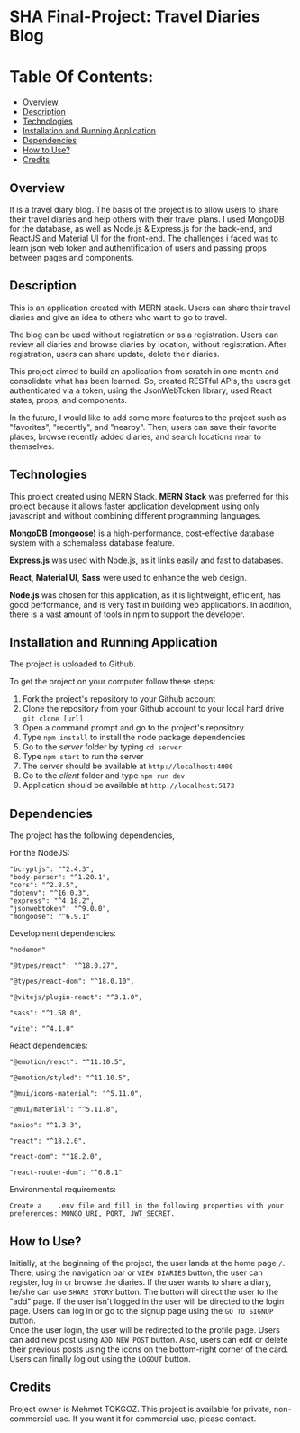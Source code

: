 # SHA Final-Project: Travel Diaries Blog

# Table Of Contents:  
  - [Overview](#overview)
  - [Description](#description)
  - [Technologies](#technologies)
  - [Installation and Running Application](#installation-and-running-application)
  - [Dependencies](#dependencies)
  - [How to Use?](#how-to-use)
  - [Credits](#credits)


## Overview

It is a travel diary blog. The basis of the project is to allow users to share their travel diaries and help others with their travel plans. I used MongoDB for the database, as well as Node.js & Express.js for the back-end, and ReactJS and Material UI for the front-end. The challenges i faced was to learn json web token and authentification of users and passing props between pages and components.

## Description

This is an application created with MERN stack. Users can share their travel diaries and give an idea to others who want to go to travel.

The blog can be used without registration or as a registration. Users can review all diaries and browse diaries by location, without registration. After registration, users can share update, delete their diaries.  

This project aimed to build an application from scratch in one month and consolidate what has been learned. So, created RESTful APIs, the users get authenticated via a token, using the JsonWebToken library, used React states, props, and components.  

In the future, I would like to add some more features to the project such as "favorites", "recently", and "nearby". Then, users can save their favorite places, browse recently added diaries, and search locations near to themselves.

## Technologies

This project created using MERN Stack. **MERN Stack** was preferred for this project because it allows faster application development using only javascript and without combining different programming languages.  

   **MongoDB** **(mongoose)** is a high-performance, cost-effective database system with a schemaless database feature.  

   **Express.js** was used with Node.js, as it links easily and fast to databases.  

   **React**, **Material UI**, **Sass** were used to enhance the web design.  

   **Node.js** was chosen for this application, as it is lightweight, efficient, has good performance, and is very fast in building web applications. In addition, there is a vast amount of tools in npm to support the developer.


## Installation and Running Application

The project is uploaded to Github.

To get the project on your computer follow these steps:
1. Fork the project's repository to your Github account
2. Clone the repository from your Github account to your local hard drive `git clone [url]`
3. Open a command prompt and go to the project's repository
4. Type `npm install` to install the node package dependencies
5. Go to the *server* folder by typing `cd server`
6. Type `npm start` to run the server
7. The server should be available at `http://localhost:4000`
8. Go to the *client* folder and type `npm run dev`
9. Application should be available at `http://localhost:5173`

## Dependencies
The project has the following dependencies,  

For the NodeJS:  

    "bcryptjs": "^2.4.3",  
    "body-parser": "^1.20.1",  
    "cors": "^2.8.5",  
    "dotenv": "^16.0.3",  
    "express": "^4.18.2",  
    "jsonwebtoken": "^9.0.0",  
    "mongoose": "^6.9.1"  
      
Development dependencies:  

    "nodemon"  
    
    "@types/react": "^18.0.27",  
    
    "@types/react-dom": "^18.0.10",  
    
    "@vitejs/plugin-react": "^3.1.0",  
    
    "sass": "^1.58.0",  
    
    "vite": "^4.1.0"  
    
  
React dependencies:  
  
    "@emotion/react": "^11.10.5",  
    
    "@emotion/styled": "^11.10.5",  
    
    "@mui/icons-material": "^5.11.0",  
    
    "@mui/material": "^5.11.8",  
    
    "axios": "^1.3.3",  
    
    "react": "^18.2.0",  
    
    "react-dom": "^18.2.0",  
    
    "react-router-dom": "^6.8.1"  
      
Environmental requirements:  
  
    Create a    .env file and fill in the following properties with your preferences: MONGO_URI, PORT, JWT_SECRET.
   
## How to Use?  
  
Initially, at the beginning of the project, the user lands at the home page `/`. There, using the navigation bar or `VIEW DIARIES` button, the user can register, log in or browse the diaries. If the user wants to share a diary, he/she can use `SHARE STORY` button. The button will direct the user to the "add" page. If the user isn't logged in the user will be directed to the login page. Users can log in or go to the signup page using the `GO TO SIGNUP` button.  
Once the user login, the user will be redirected to the profile page. Users can add new post using `ADD NEW POST` button. Also, users can edit or delete their previous posts using the icons on the bottom-right corner of the card. Users can finally log out using the `LOGOUT` button.  



## Credits  
Project owner is Mehmet TOKGOZ. This project is available for private, non-commercial use. If you want it for commercial use, please contact.




